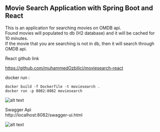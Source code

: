 ## Movie Search Application with Spring Boot and React

This is an application for searching movies on OMDB api.  
Found movies will populated to db (H2 database) and it will be cached for 10 minutes.  
If the movie that you are searching is not in db, then it will search through OMDB api.   

React github link

https://github.com/muhammedOzbilici/moviesearch-react
  


docker run :  

```
docker build -f Dockerfile -t moviesearch .  
docker run -p 8082:8082 moviesearch  
```


![alt text](https://user-images.githubusercontent.com/7340804/67681741-f7db3c80-f99e-11e9-81ad-487f652fed59.png)

Swagger Api  
http://localhost:8082/swagger-ui.html


![alt text](https://user-images.githubusercontent.com/7340804/67681751-fc9ff080-f99e-11e9-89cf-dbbc3126d4ce.png)

